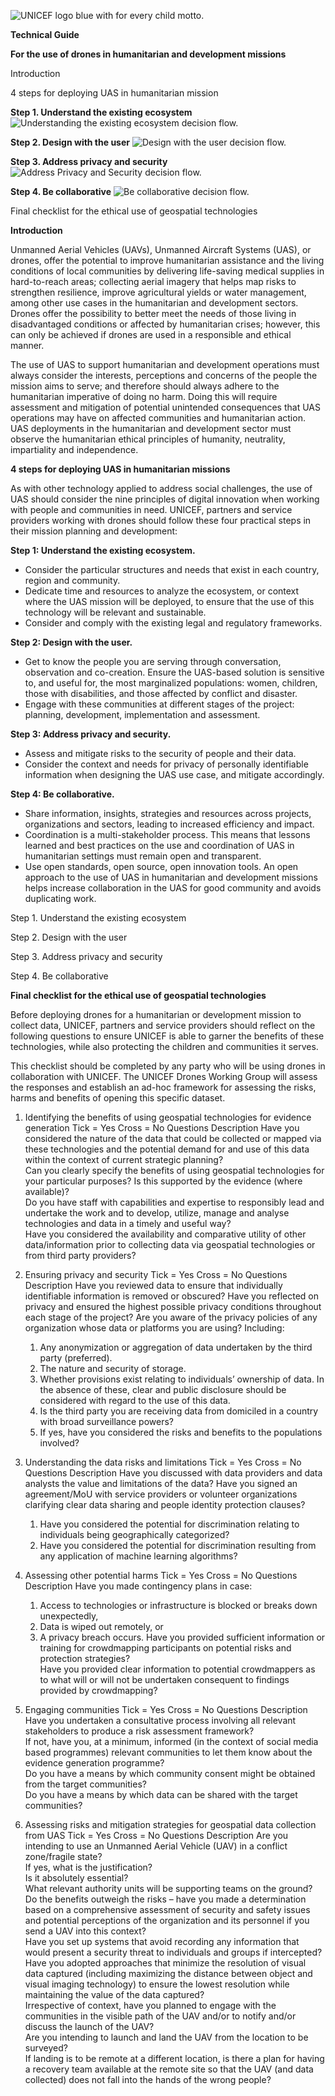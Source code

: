 ![UNICEF logo blue with for every child motto.](drone-4sdgtoolkit/static/images/unicefinnovlogo.png)

**Technical Guide**

**For the use of drones in humanitarian and development missions**

Introduction

4 steps for deploying UAS in humanitarian mission

**Step 1. Understand the existing ecosystem**
![Understanding the existing ecosystem decision flow.](drone-4sdgtoolkit/static/guides/humanitarianguidestep001.jpg)

**Step 2. Design with the user**
![Design with the user decision flow.](drone-4sdgtoolkit/static/guides/humanitarianguidestep002.jpg)

**Step 3. Address privacy and security**
![Address Privacy and Security decision flow.](drone-4sdgtoolkit/static/guides/humanitarianguidestep003.jpg)

**Step 4. Be collaborative**
![Be collaborative decision flow.](drone-4sdgtoolkit/static/guides/humanitarianguidestep004.jpg)

Final checklist for the ethical use of geospatial technologies

**Introduction**

Unmanned Aerial Vehicles (UAVs), Unmanned Aircraft Systems (UAS), or drones, offer the potential to improve humanitarian assistance and the living conditions of local communities by delivering life-saving medical supplies in hard-to-reach areas; collecting aerial imagery that helps map risks to strengthen resilience, improve agricultural yields or water management, among other use cases in the humanitarian and development sectors. Drones offer the possibility to better meet the needs of those living in disadvantaged conditions or affected by humanitarian crises; however, this can only be achieved if drones are used in a responsible and ethical manner.

The use of UAS to support humanitarian and development operations must always consider the interests, perceptions and concerns of the people the mission aims to serve; and therefore should always adhere to the humanitarian imperative of doing no harm. Doing this will require assessment and mitigation of potential unintended consequences that UAS operations may have on affected communities and humanitarian action. UAS deployments in the humanitarian and development sector must observe the humanitarian ethical principles of humanity, neutrality, impartiality and independence.

**4 steps for deploying UAS in humanitarian missions**

As with other technology applied to address social challenges, the use of UAS should consider the nine principles of digital innovation when working with people and communities in need. UNICEF, partners and service providers working with drones should follow these four practical steps in their mission planning and development:
 
**Step 1: Understand the existing ecosystem.** 
- Consider the particular structures and needs that exist in each country, region and community.
- Dedicate time and resources to analyze the ecosystem, or context where the UAS mission will be deployed, to ensure that the use of this technology will be relevant and sustainable.
- Consider and comply with the existing legal and regulatory frameworks.

**Step 2: Design with the user.** 
- Get to know the people you are serving through conversation, observation and co-creation. Ensure the UAS-based solution is sensitive to, and useful for, the most marginalized populations: women, children, those with disabilities, and those affected by conflict and disaster. 
- Engage with these communities at different stages of the project: planning, development, implementation and assessment.

**Step 3: Address privacy and security.**
- Assess and mitigate risks to the security of people and their data. 
- Consider the context and needs for privacy of personally identifiable information when designing the UAS use case, and mitigate accordingly.

**Step 4: Be collaborative.**
- Share information, insights, strategies and resources across projects, organizations and sectors, leading to increased efficiency and impact. 
- Coordination is a multi-stakeholder process. This means that lessons learned and best practices on the use and coordination of UAS in humanitarian settings must remain open and transparent.
- Use open standards, open source, open innovation tools. An open approach to the use of UAS in humanitarian and development missions helps increase collaboration in the UAS for good community and avoids duplicating work.

Step 1. Understand the existing ecosystem



Step 2. Design with the user

Step 3. Address privacy and security













Step 4. Be collaborative

















**Final checklist for the ethical use of geospatial technologies**

Before deploying drones for a humanitarian or development mission to collect data, UNICEF, partners and service providers should reflect on the following questions to ensure UNICEF is able to garner the benefits of these technologies, while also protecting the children and communities it serves.

This checklist should be completed by any party who will be using drones in collaboration with UNICEF. The UNICEF Drones Working Group will assess the responses and establish an ad-hoc framework for assessing the risks, harms and benefits of opening this specific dataset.

1. Identifying the benefits of using geospatial technologies for evidence generation
Tick = Yes Cross = No	Questions	Description
	Have you considered the nature of the data that could be collected or mapped via these technologies and the potential demand for and use of this data within the context of current strategic planning? 	
	Can you clearly specify the benefits of using geospatial technologies for your particular purposes? Is this supported by the evidence (where available)?	
	Do you have staff with capabilities and expertise to responsibly lead and undertake the work and to develop, utilize, manage and analyse technologies and data in a timely and useful way?	
	Have you considered the availability and comparative utility of other data/information prior to collecting data via geospatial technologies or from third party providers?	

2. Ensuring privacy and security
Tick = Yes Cross = No	Questions	Description
	Have you reviewed data to ensure that individually identifiable information is removed or obscured?	
	Have you reflected on privacy and ensured the highest possible privacy conditions throughout each stage of the project?	
	Are you aware of the privacy policies of any organization whose data or platforms you are using? Including:	
	1. Any anonymization or aggregation of data undertaken by the third party (preferred).	
	2. The nature and security of storage.	
	3. Whether provisions exist relating to individuals’ ownership of data. In the absence of these, clear and public disclosure should be considered with regard to the use of this data.	
	1. Is the third party you are receiving data from domiciled in a country with broad surveillance powers?	
	2. If yes, have you considered the risks and benefits to the populations involved?	

3. Understanding the data risks and limitations
Tick = Yes Cross = No	Questions	Description
	Have you discussed with data providers and data analysts the value and limitations of the data?	
	Have you signed an agreement/MoU with service providers or volunteer organizations clarifying clear data sharing and people identity protection clauses?	
	1. Have you considered the potential for discrimination relating to individuals being geographically categorized? 	
	2. Have you considered the potential for discrimination resulting from any application of machine learning algorithms?	


4. Assessing other potential harms
Tick = Yes Cross = No	Questions	Description
	Have you made contingency plans in case:	
	1. Access to technologies or infrastructure is blocked or breaks down unexpectedly,  	
	2. Data is wiped out remotely, or 	
	3. A privacy breach occurs.	
	Have you provided sufficient information or training for crowdmapping participants on potential risks and protection strategies?	
	Have you provided clear information to potential crowdmappers as to what will or will not be undertaken consequent to findings provided by crowdmapping?	

5. Engaging communities 
Tick = Yes Cross = No	Questions	Description
	Have you undertaken a consultative process involving all relevant stakeholders to produce a risk assessment framework? 	
	If not, have you, at a minimum, informed (in the context of social media based programmes) relevant communities to let them know about the evidence generation programme? 	
	Do you have a means by which community consent might be obtained from the target communities? 	
	Do you have a means by which data can be shared with the target communities?	


6. Assessing risks and mitigation strategies for geospatial data collection from UAS
Tick = Yes Cross = No	Questions	Description
	Are you intending to use an Unmanned Aerial Vehicle (UAV) in a conflict zone/fragile state? 	
	If yes, what is the justification? 	
	Is it absolutely essential? 	
	What relevant authority units will be supporting teams on the ground? 	
	Do the benefits outweigh the risks – have you made a determination based on a comprehensive assessment of security and safety issues and potential perceptions of the organization and its personnel if you send a UAV into this context? 	
	Have you set up systems that avoid recording any information that would present a security threat to individuals and groups if intercepted? 	
	Have you adopted approaches that minimize the resolution of visual data captured (including maximizing the distance between object and visual imaging technology) to ensure the lowest resolution while maintaining the value of the data captured? 	
	Irrespective of context, have you planned to engage with the communities in the visible path of the UAV and/or to notify and/or discuss the launch of the UAV? 	
	Are you intending to launch and land the UAV from the location to be surveyed?	
	If landing is to be remote at a different location, is there a plan for having a recovery team available at the remote site so that the UAV (and data collected) does not fall into the hands of the wrong people?	




